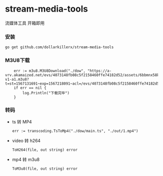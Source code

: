 # stream-media-tools
流媒体工具  开箱即用


### 安装
``` 
go get github.com/dollarkillerx/stream-media-tools
```

### M3U8下载
``` 
    err := m3u8.M3U8Download("./dow", "https://a-vrv.akamaized.net/evs/4073148fb08c5f2158460ffe74182d52/assets/6bbmnx58kgajfsd_2752571.mp4/index-v1-a1.m3u8?t=st=1567131691~exp=1567218091~acl=/evs/4073148fb08c5f2158460ffe74182d52/assets/6bbmnx58kgajfsd_*~hmac=7a7b46afb1001b6291d2cd66415894a97a8f7507e088be1b8d66db4052800786")
	if err == nil {
		log.Println("下载完毕")
	}
```

### 转码
- ts 转 MP4
    ``` 
    err := transcoding.TsToMp4("./dow/main.ts", "./out/1.mp4")
    ```
- video 转 h264
    ``` 
    ToH264(file, out string) error
    ```
- mp4 转 m3u8
    ``` 
    ToM3u8(file, out string) error
    ```